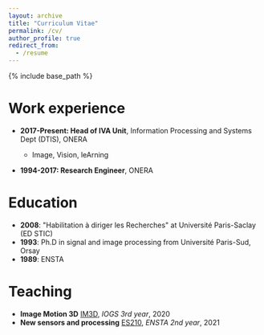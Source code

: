 ```yaml
---
layout: archive
title: "Curriculum Vitae"
permalink: /cv/
author_profile: true
redirect_from:
  - /resume
---
```


{% include base_path %}

Work experience
======
* **2017-Present: Head of IVA Unit**, Information Processing and Systems Dept (DTIS), ONERA
  * Image, Vision, leArning

* **1994-2017: Research Engineer**, ONERA

Education
======
* **2008**: "Habilitation à diriger les Recherches" at Université Paris-Saclay (ED STIC)
* **1993**: Ph.D in signal and image processing from Université Paris-Sud, Orsay
* **1989**: ENSTA

    
<!-- Main skills
======
* Programming: Python, Pytorch, OpenCV, PyQGIS, R
* Tools: Git, Docker, LaTeX, Linux
* Languages: French, English -->

Teaching
======
* **Image Motion 3D** [IM3D](https://synapses.institutoptique.fr/catalogue/2020-2021/ue/278/9P-441-SCI-apprentissage-et-reconnaissance-de-formes), *IOGS 3rd year*, 2020
* **New sensors and processing** [ES210](https://synapses.institutoptique.fr/catalogue/2020-2021/ue/278/9P-441-SCI-apprentissage-et-reconnaissance-de-formes), *ENSTA 2nd year*, 2021

